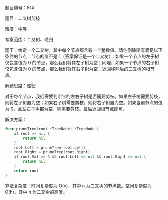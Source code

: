 题目编号：814

题目：二叉树剪枝

难度：中等

考察范围：二叉树、递归

题干：给定一个二叉树，其中每个节点都含有一个整数值。请你删除所有满足以下条件的节点：节点的值不是 1（答案保证是一个二叉树）；如果一个节点的左子树仅包含值为 0 的节点，那么我们将其左子树为空；同理，如果一个节点的右子树仅包含值为 0 的节点，那么我们将其右子树为空；返回移除后的二叉树的根节点。

解题思路：递归

对于每个节点，我们需要判断它的左右子树是否需要剪枝。如果左子树需要剪枝，则将左子树置为空；如果右子树需要剪枝，则将右子树置为空。如果当前节点的值为 0，且左右子树都为空，则需要剪枝。最后返回根节点即可。

解决方案：

```go
func pruneTree(root *TreeNode) *TreeNode {
    if root == nil {
        return nil
    }
    root.Left = pruneTree(root.Left)
    root.Right = pruneTree(root.Right)
    if root.Val == 0 && root.Left == nil && root.Right == nil {
        return nil
    }
    return root
}
```

算法复杂度：时间复杂度为 O(n)，其中 n 为二叉树的节点数。空间复杂度为 O(h)，其中 h 为二叉树的高度。